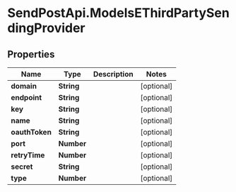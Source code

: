 # SendPostApi.ModelsEThirdPartySendingProvider

## Properties

Name | Type | Description | Notes
------------ | ------------- | ------------- | -------------
**domain** | **String** |  | [optional] 
**endpoint** | **String** |  | [optional] 
**key** | **String** |  | [optional] 
**name** | **String** |  | [optional] 
**oauthToken** | **String** |  | [optional] 
**port** | **Number** |  | [optional] 
**retryTime** | **Number** |  | [optional] 
**secret** | **String** |  | [optional] 
**type** | **Number** |  | [optional] 


